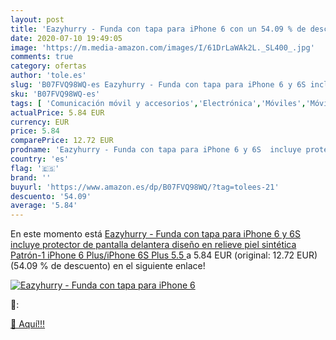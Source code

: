 ```yaml
---
layout: post
title: 'Eazyhurry - Funda con tapa para iPhone 6 con un 54.09 % de descuento'
date: 2020-07-10 19:49:05
image: 'https://m.media-amazon.com/images/I/61DrLaWAk2L._SL400_.jpg'
comments: true
category: ofertas
author: 'tole.es'
slug: 'B07FVQ98WQ-es Eazyhurry - Funda con tapa para iPhone 6 y 6S incluye...'
sku: 'B07FVQ98WQ-es'
tags: [ 'Comunicación móvil y accesorios','Electrónica','Móviles','Móviles y smartphones libres','iphone', ]
actualPrice: 5.84 EUR
currency: EUR
price: 5.84
comparePrice: 12.72 EUR
prodname: 'Eazyhurry - Funda con tapa para iPhone 6 y 6S  incluye protector de pantalla delantera   diseño en relieve  piel sintética  Patrón-1  iPhone 6 Plus/iPhone 6S Plus 5.5  '
country: 'es'
flag: '🇪🇸'
brand: ''
buyurl: 'https://www.amazon.es/dp/B07FVQ98WQ/?tag=tolees-21'
descuento: '54.09'
average: '5.84'
---
```


En este momento está [Eazyhurry - Funda con tapa para iPhone 6 y 6S  incluye protector de pantalla delantera   diseño en relieve  piel sintética  Patrón-1  iPhone 6 Plus/iPhone 6S Plus 5.5  ](https://www.amazon.es/dp/B07FVQ98WQ/?tag=tolees-21) a 5.84 EUR (original: 12.72 EUR) (54.09 %  de descuento) en el siguiente enlace!

[![Eazyhurry - Funda con tapa para iPhone 6](https://m.media-amazon.com/images/I/61DrLaWAk2L._SL400_.jpg)](https://www.amazon.es/dp/B07FVQ98WQ/?tag=tolees-21)

🔎:


[🛒 Aquí!!!](https://www.amazon.es/dp/B07FVQ98WQ/?tag=tolees-21)
